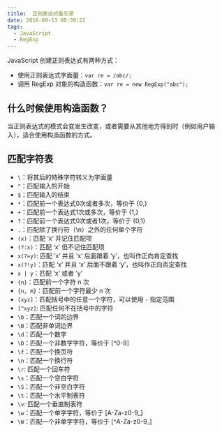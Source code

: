 ```yaml
---
title:  正则表达式备忘录
date: 2016-09-13 00:39:22
tags:
  - JavaScript
  - RegExp
---
```


JavaScript 创建正则表达式有两种方式：
- 使用正则表达式字面量：`var re = /abc/;`
- 调用 RegExp 对象的构造函数：`var re = new RegExp("abc");`

## 什么时候使用构造函数？
当正则表达式的模式会变发生改变，或者需要从其他地方得到时（例如用户输入），适合使用构造函数的方式。

<!-- more -->

## 匹配字符表
- `\`：将其后的特殊字符转义为字面量
- `^`：匹配输入的开始
- `$`：匹配输入的结束
- `*`：匹配前一个表达式0次或者多次，等价于 {0,}
- `+`：匹配前一个表达式1次或多次，等价于 {1,}
- `?`：匹配前一个表达式0次或者1次，等价于 {0,1}
- `.`：匹配除了换行符（\n）之外的任何单个字符
- `(x)`：匹配 ‘x’ 并记住匹配项
- `(?:x)`：匹配 ‘x’ 但不记住匹配项
- `x(?=y)`: 匹配 ‘x’ 并且 ‘x’ 后面跟着 ‘y’，也叫作正向肯定查找
- `x(?!y)`：匹配 ‘x’ 并且 ‘x’ 后面不跟着 ‘y’，也叫作正向否定查找
- `x | y`：匹配 ‘x’ 或者 'y'
- `{n}`：匹配前一个字符 n 次
- `{n, m}`：匹配前一个字符最少 n 次
- `[xyz]`：匹配括号中的任意一个字符，可以使用 `-` 指定范围
- `[^xyz]`: 匹配任何不在括号中的字符
- `\b`：匹配一个词的边界
- `\B`：匹配非单词边界
- `\d`：匹配一个数字
- `\D`：匹配一个非数字字符，等价于 [^0-9]
- `\f`：匹配一个换页符
- `\n`：匹配一个换行符
- `\r`: 匹配一个回车符
- `\s`：匹配一个空白字符
- `\S`：匹配一个非空白字符
- `\t`：匹配一个水平制表符
- `\v`: 匹配一个垂直制表符
- `\w`：匹配一个单字字符，等价于 [A-Za-z0-9_]
- `\W`：匹配一个非单字字符，等价于 [^A-Za-z0-9_]


